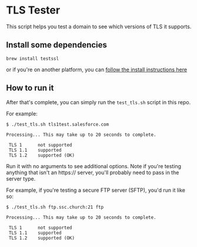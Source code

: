 # TLS Tester

This script helps you test a domain to see which versions of TLS it supports.

## Install some dependencies

`brew install testssl`

or if you're on another platform, you can [follow the install instructions here](https://testssl.sh/)

## How to run it
After that's complete, you can simply run the `test_tls.sh` script in this repo.

For example:

```
$ ./test_tls.sh tls1test.salesforce.com       

Processing... This may take up to 20 seconds to complete.

 TLS 1      not supported
 TLS 1.1    supported
 TLS 1.2    supported (OK)
```

Run it with no arguments to see additional options. Note if you're testing
anything that isn't an https:// server, you'll probably need to pass in the
server type. 

For example, if you're testing a secure FTP server (SFTP), you'd run it like so:

```
$ ./test_tls.sh ftp.ssc.church:21 ftp 

Processing... This may take up to 20 seconds to complete.

 TLS 1      not supported
 TLS 1.1    supported
 TLS 1.2    supported (OK)
```
